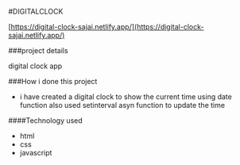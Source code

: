 #DIGITALCLOCK

[https://digital-clock-sajai.netlify.app/](https://digital-clock-sajai.netlify.app/)

###project details

digital clock app 

###How i done this project
* i have created a digital clock to show the current time using date function also used setinterval asyn function to update the time 

####Technology used
* html
* css
* javascript
